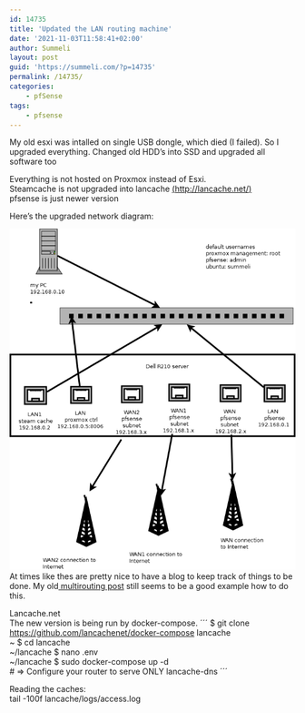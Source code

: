 ```yaml
---
id: 14735
title: 'Updated the LAN routing machine'
date: '2021-11-03T11:58:41+02:00'
author: Summeli
layout: post
guid: 'https://summeli.com/?p=14735'
permalink: /14735/
categories:
    - pfSense
tags:
    - pfsense
---
```


My old esxi was intalled on single USB dongle, which died (I failed). So I upgraded everything. Changed old HDD’s into SSD and upgraded all software too

Everything is not hosted on Proxmox instead of Esxi.   
Steamcache is not upgraded into lancache [(http://lancache.net/)](http://lancache.net/)  
pfsense is just newer version

Here’s the upgraded network diagram:

![](/wp-content/uploads/2021/11/lan_network_updated-1.png) At times like thes are pretty nice to have a blog to keep track of things to be done. My old[ multirouting post](/11741) still seems to be a good example how to do this.

Lancache.net  
The new version is being run by docker-compose.
´´´
 $ git clone https://github.com/lancachenet/docker-compose lancache  
~ $ cd lancache  
~/lancache $ nano .env  
~/lancache $ sudo docker-compose up -d  
\# =&gt; Configure your router to serve ONLY lancache-dns
´´´

Reading the caches:  
tail -100f lancache/logs/access.log